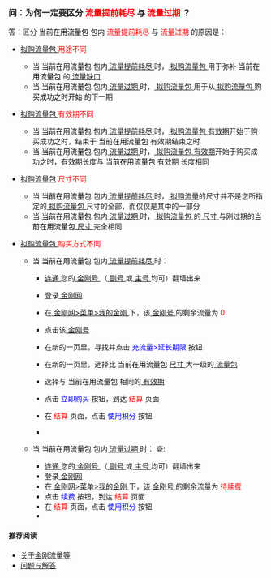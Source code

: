 ### 问：为何一定要区分<font color="Red"> 流量提前耗尽 </font>与<font color="Red"> 流量过期 </font>？
答：区分<font color="Black"> 当前在用流量包 </font>包内<font color="Red"> 流量提前耗尽 </font>与<font color="Red"> 流量过期 </font>的原因是：

- [ 拟购流量包 ](https://a2zitpro.github.io/web/拟购流量包)<font color="Red"> 用途不同 </font>
  - 当<font color="Black"> 当前在用流量包 </font>包内[ 流量提前耗尽 ](https://a2zitpro.github.io/web/流量提前耗尽的识别)时，[ 拟购流量包 ](https://a2zitpro.github.io/web/流量包)用于弥补<font color="Black"> 当前在用流量包 </font>的[ 流量缺口 ](https://a2zitpro.github.io/web/流量缺口)
  - 当<font color="Black"> 当前在用流量包 </font>包内[ 流量过期 ](https://a2zitpro.github.io/web/流量过期的识别)时，[ 拟购流量包 ](https://a2zitpro.github.io/web/拟购流量包)用于从[ 拟购流量包 ](https://a2zitpro.github.io/web/拟购流量包)<font color="Black"> 购买成功之时开始 </font>的下一期
- [ 拟购流量包 ](https://a2zitpro.github.io/web/拟购流量包)<font color="Red"> 有效期不同 </font>
  - 当<font color="Black"> 当前在用流量包 </font>包内[ 流量提前耗尽 ](https://a2zitpro.github.io/web/流量提前耗尽的识别)时，[ 拟购流量包 ](https://a2zitpro.github.io/web/拟购流量包)[有效期]()开始于购买成功之时，结束于<font color="Black"> 当前在用流量包 </font>有效期结束之时
  - 当<font color="Black"> 当前在用流量包 </font>包内[ 流量过期 ](https://a2zitpro.github.io/web/流量过期的识别)时，[ 拟购流量包 ](https://a2zitpro.github.io/web/拟购流量包)[有效期]()开始于购买成功之时，有效期长度与<font color="Black"> 当前在用流量包 </font>[ 有效期 ](https://a2zitpro.github.io/web/流量包有效期) 长度相同
- [ 拟购流量包](https://a2zitpro.github.io/web/拟购流量包)<font color="Red"> 尺寸不同 </font>
  - 当<font color="Black"> 当前在用流量包 </font>包内[ 流量提前耗尽 ](https://a2zitpro.github.io/web/流量提前耗尽的识别)时，[ 拟购流量](https://a2zitpro.github.io/web/拟购流量)的尺寸并不是您所指定的[ 拟购流量包 ](https://a2zitpro.github.io/web/拟购流量包)尺寸的全部，而仅仅是其中的一部分
  - 当<font color="Black"> 当前在用流量包 </font>包内[ 流量过期 ](https://a2zitpro.github.io/web/流量过期的识别)时，[ 拟购流量包 ](https://a2zitpro.github.io/web/拟购流量包)的[ 尺寸 ](https://a2zitpro.github.io/web/流量包尺寸)与刚过期的<font color="Black" >当前在用流量包</font >[ 尺寸 ](https://a2zitpro.github.io/web/流量包尺寸) 完全相同

- [ 拟购流量包 ](https://a2zitpro.github.io/web/拟购流量包)<font color="Red"> 购买方式不同 </font>
  - 当<font color="Black"> 当前在用流量包 </font>包内[ 流量提前耗尽 ](https://a2zitpro.github.io/web/流量提前耗尽的识别)时：
    - [ 连通 ](https://a2zitpro.github.io/web/主号和副号的用途)您的[ 金刚号 ](https://a2zitpro.github.io/web/金刚号)（[ 副号 ](https://a2zitpro.github.io/web/副号)或[ 主号 ](https://a2zitpro.github.io/web/主号)均可）翻墙出来
    - 登录[ 金刚网 ](https://a2zitpro.github.io/web/金刚中文网)
    - 在[ 金刚网>菜单>我的金刚 ](https://www.atozitpro.net/zh/my-account/)下，该[ 金刚号 ](https://a2zitpro.github.io/web/金刚号)的剩余流量为<font color="Red"> 0 </font>
    - 点击该[ 金刚号 ](https://a2zitpro.github.io/web/金刚号)

    - 在新的一页里，寻找并点击 <font color="Blue"> 充流量>延长期限 </font>按钮
    - 在新的一页里，选择比<font color="Black"> 当前在用流量包 </font> [ 尺寸 ](https://a2zitpro.github.io/web/流量包尺寸)大一级的[ 流量包 ](https://a2zitpro.github.io/web/流量包)
    - 选择与<font color="Black"> 当前在用流量包 </font>相同的[ 有效期 ](https://a2zitpro.github.io/web/流量包有效期)
    - 点击<font color="Blue" > 立即购买 </font>按钮，到达<font color="Red"> 结算 </font>页面
    - 在<font color="Red" > 结算 </font>页面，点击<font color="Blue" > 使用积分 </font>按钮
    - 


  - 当<font color="Black"> 当前在用流量包 </font>包内[ 流量过期 ](https://a2zitpro.github.io/web/流量过期的识别)时：
    查:

    - [ 连通 ](https://a2zitpro.github.io/web/主号和副号的用途)您的[ 金刚号 ](https://a2zitpro.github.io/web/金刚号)（[ 副号 ](https://a2zitpro.github.io/web/副号)或[ 主号 ](https://a2zitpro.github.io/web/主号)均可）翻墙出来
    - 登录[ 金刚网 ](https://a2zitpro.github.io/web/金刚中文网)
    - 在[ 金刚网>菜单>我的金刚 ](https://www.atozitpro.net/zh/my-account/)下，该[ 金刚号 ](https://a2zitpro.github.io/web/金刚号)的剩余流量为<font color="Red"> 待续费 </font>
    - 点击<font color="Blue" > 续费 </font>按钮，到达<font color="Red"> 结算 </font>页面
    - 在<font color="Red" > 结算 </font>页面，点击<font color="Blue" > 使用积分 </font>按钮
    - 
#### 推荐阅读
- [关于金刚流量等](https://a2zitpro.github.io/web/列表-流量及相关问题)
- [问题与解答](https://a2zitpro.github.io/web/列表-问题与解答)

